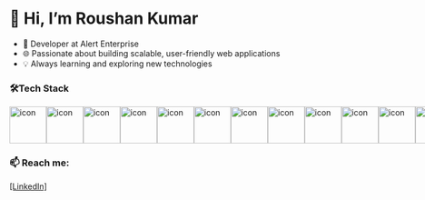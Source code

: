 # 👋 Hi, I’m Roushan Kumar
- 🚀 Developer at Alert Enterprise
- 🌐 Passionate about building scalable, user-friendly web applications
- 💡 Always learning and exploring new technologies

### 🛠️Tech Stack
<div style="display: flex; align-items: flex-start; flex-wrap: nowrap;">
    <img src="https://techstack-generator.vercel.app/mysql-icon.svg" alt="icon" width="65" height="65" />
    <img src="https://techstack-generator.vercel.app/java-icon.svg" alt="icon" width="65" height="65" />
    <img src="https://techstack-generator.vercel.app/nginx-icon.svg" alt="icon" width="65" height="65" />
    <img src="https://techstack-generator.vercel.app/kubernetes-icon.svg" alt="icon" width="65" height="65" />
    <img src="https://techstack-generator.vercel.app/docker-icon.svg" alt="icon" width="65" height="65" />
    <img src="https://techstack-generator.vercel.app/github-icon.svg" alt="icon" width="65" height="65" />
    <img src="https://techstack-generator.vercel.app/restapi-icon.svg" alt="icon" width="65" height="65" />
    <img src="https://techstack-generator.vercel.app/react-icon.svg" alt="icon" width="65" height="65" />
    <img src="https://techstack-generator.vercel.app/sass-icon.svg" alt="icon" width="65" height="65" />
    <img src="https://techstack-generator.vercel.app/redux-icon.svg" alt="icon" width="65" height="65" />
    <img src="https://techstack-generator.vercel.app/cpp-icon.svg" alt="icon" width="65" height="65" />
    <img src="https://techstack-generator.vercel.app/js-icon.svg" alt="icon" width="65" height="65" />
</div>

### 📫 Reach me:
<a href="https://www.linkedin.com/in/roushan-kumar-946a60243" target="_blank">
  [LinkedIn]
 </a>

<!---
roushanalert/roushanalert is a ✨ special ✨ repository because its `README.md` (this file) appears on your GitHub profile.
You can click the Preview link to take a look at your changes.
--->
